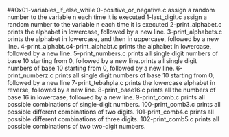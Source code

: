##0x01-variables_if_else_while
0-positive_or_negative.c assign a random number to the variable n each time it is executed
1-last_digit.c assign a random number to the variable n each time it is executed
2-print_alphabet.c prints the alphabet in lowercase, followed by a new line.
3-print_alphabets.c prints the alphabet in lowercase, and then in uppercase, followed by a new line. 
4-print_alphabt.c4-print_alphabt.c prints the alphabet in lowercase, followed by a new line.
5-print_numbers.c prints all single digit numbers of base 10 starting from 0, followed by a new line.prints all single digit numbers of base 10 starting from 0, followed by a new line.
6-print_numberz.c prints all single digit numbers of base 10 starting from 0, followed by a new line
7-print_tebahpla.c prints the lowercase alphabet in reverse, followed by a new line.
8-print_base16.c prints all the numbers of base 16 in lowercase, followed by a new line.
9-print_comb.c prints all possible combinations of single-digit numbers.
100-print_comb3.c prints all possible different combinations of two digits.
101-print_comb4.c prints all possible different combinations of three digits.
102-print_comb5.c prints all possible combinations of two two-digit numbers.
